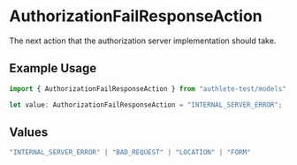 # AuthorizationFailResponseAction

The next action that the authorization server implementation should take.

## Example Usage

```typescript
import { AuthorizationFailResponseAction } from "authlete-test/models";

let value: AuthorizationFailResponseAction = "INTERNAL_SERVER_ERROR";
```

## Values

```typescript
"INTERNAL_SERVER_ERROR" | "BAD_REQUEST" | "LOCATION" | "FORM"
```